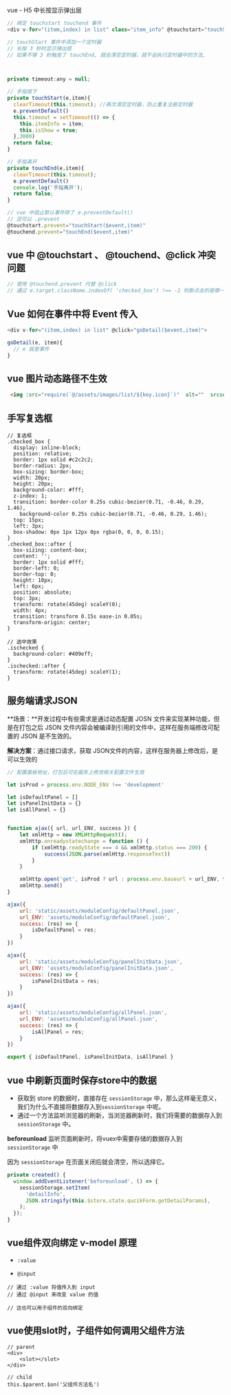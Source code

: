 vue - H5 中长按显示弹出层

```js
// 绑定 touchstart touchend 事件
<div v-for="(item,index) in list" class="item_info" @touchstart="touchStart($event,item)"  @touchend="touchEnd($event,item)">
```

```js
// touchStart 事件中添加一个定时器
// 长按 3 秒时显示弹出层
// 如果不够 3 秒触发了 touchEnd, 就会清空定时器，就不会执行定时器中的方法, 



private timeout:any = null;

// 手指按下
private touchStart(e,item){
  clearTimeout(this.timeout); //再次清空定时器，防止重复注册定时器
  e.preventDefault()
  this.timeout = setTimeout(() => {
    this.itemInfo = item;
    this.isShow = true;
  },3000)
  return false;
}

// 手指离开
private touchEnd(e,item){
  clearTimeout(this.timeout);
  e.preventDefault()
  console.log('手指离开');
  return false;
}
```



```js
// vue 中阻止默认事件除了 e.preventDefault()
// 还可以 .prevent
@touchstart.prevent="touchStart($event,item)"  
@touchend.prevent="touchEnd($event,item)"
```



## vue 中 @touchstart 、 @touchend、@click 冲突问题 

```js
// 使用 @touchend.prevent 代替 @click
// 通过 e.target.className.indexOf( 'checked_box') !== -1 判断点击的是哪一个
```







## Vue 如何在事件中将 Event 传入

```js
<div v-for="(item,index) in list" @click="goDetail($event,item)">

goDetail(e, item){
  // e 就是事件
}
```





## vue 图片动态路径不生效

```html
 <img :src="require(`@/assets/images/list/${key.icon}`)"  alt=""  srcset="" />
```



## 手写复选框

```less
// 复选框
.checked_box {
  display: inline-block;
  position: relative;
  border: 1px solid #c2c2c2;
  border-radius: 2px;
  box-sizing: border-box;
  width: 20px;
  height: 20px;
  background-color: #fff;
  z-index: 1;
  transition: border-color 0.25s cubic-bezier(0.71, -0.46, 0.29, 1.46),
    background-color 0.25s cubic-bezier(0.71, -0.46, 0.29, 1.46);
  top: 15px;
  left: 3px;
  box-shadow: 0px 1px 12px 0px rgba(0, 0, 0, 0.15);
}
.checked_box::after {
  box-sizing: content-box;
  content: '';
  border: 1px solid #fff;
  border-left: 0;
  border-top: 0;
  height: 10px;
  left: 6px;
  position: absolute;
  top: 3px;
  transform: rotate(45deg) scaleY(0);
  width: 4px;
  transition: transform 0.15s ease-in 0.05s;
  transform-origin: center;
}

// 选中效果
.ischecked {
  background-color: #409eff;
}
.ischecked::after {
  transform: rotate(45deg) scaleY(1);
}
```



## 服务端请求JSON

**场景：**开发过程中有些需求是通过动态配置 JOSN 文件来实现某种功能，但是在打包之后 JSON 文件内容会被编译到引用的文件中，这样在服务端修改可配置的 JSON 是不生效的。

**解决方案**：通过接口请求，获取 JSON文件的内容，这样在服务器上修改后，是可以生效的

```js
// 配置面板地址，打包后可在服务上修改相关配置文件生效

let isProd = process.env.NODE_ENV !== 'development'

let isDefaultPanel = []
let isPanelInitData = {}
let isAllPanel = {}


function ajax({ url, url_ENV, success }) {
    let xmlHttp = new XMLHttpRequest();
    xmlHttp.onreadystatechange = function () {
        if (xmlHttp.readyState === 4 && xmlHttp.status === 200) {
            success(JSON.parse(xmlHttp.responseText))
        }
    }

    xmlHttp.open('get', isProd ? url : process.env.baseurl + url_ENV, false)
    xmlHttp.send()
}

ajax({
    url: 'static/assets/moduleConfig/defaultPanel.json',
    url_ENV: 'assets/moduleConfig/defaultPanel.json',
    success: (res) => {
        isDefaultPanel = res;
    }
})

ajax({
    url: 'static/assets/moduleConfig/panelInitData.json',
    url_ENV: 'assets/moduleConfig/panelInitData.json',
    success: (res) => {
        isPanelInitData = res;
    }
})

ajax({
    url: 'static/assets/moduleConfig/allPanel.json',
    url_ENV: 'assets/moduleConfig/allPanel.json',
    success: (res) => {
        isAllPanel = res;
    }
})

export { isDefaultPanel, isPanelInitData, isAllPanel }
```





## vue 中刷新页面时保存store中的数据

+ 获取到 store 的数据时，直接存在 `sessionStorage` 中，那么这样毫无意义，我们为什么不直接将数据存入到`sessionStorage` 中呢。
+ 通过一个方法监听浏览器的刷新，当浏览器刷新时，我们将需要的数据存入到 `sessionStorage` 中。



**beforeunload**  监听页面刷新时，将vuex中需要存储的数据存入到 `sessionStorage` 中

因为 `sessionStorage`  在页面关闭后就会清空，所以选择它。

```js
private created() {
  window.addEventListener('beforeunload', () => {
    sessionStorage.setItem(
      'detailInfo',
      JSON.stringify(this.$store.state.qucikForm.getDetailParams),
    );
  });
}
```



## vue组件双向绑定 v-model 原理

+ `:value`

+ `@input`

```vue
// 通过 :value 将值传入到 input
// 通过 @input 来改变 value 的值
```

```vue
// 这也可以用于组件的双向绑定
```





## vue使用slot时，子组件如何调用父组件方法

```vue
// parent
<div>
	<slot></slot>
</div>

// child
this.$parent.$on('父组件方法名')
```


